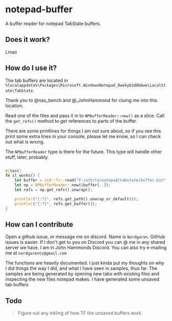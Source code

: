 # notepad-buffer
A buffer reader for notepad TabState buffers.  

## Does it work?
Lmao

## How do I use it?
The tab buffers are located in `%localappdata%\Packages\Microsoft.WindowsNotepad_8wekyb3d8bbwe\LocalState\TabState`.

Thank you to @nas_bench and @_JohnHammond for cluing me into this location.

Read one of the files and pass it in to `NPBufferReader::new()` as a slice. Call the `get_refs()` method to get references 
to parts of the buffer.

There are some printlines for things I am not sure about, so if you see this print some extra lines in your console, please
let me know, so I can check out what is wrong.

The `NPBufferReader` type is there for the future. This type will handle other stuff, later, probably.

```rust

#[test]
fn it_works() {
    let buffer = std::fs::read("P:/ath/to/notepad/tabstate/buffer.bin").unwrap();
    let np = NPBufferReader::new(&buffer[..]);
    let refs = np.get_refs().unwrap();

    println!("{:?}", refs.get_path().unwrap_or_default());
    println!("{:?}", refs.get_buffer());
}
```

## How can I contribute
Open a github issue, or message me on discord. Name is `Nordgaren`. GitHub issues is easier. If I don't get to you on Discord
you can @ me in any shared server we have. I am in John Hammonds Discord. You can also try e-mailing me at `nordgarentv@gmail.com`

The functions are heavily documented. I just kinda put my thoughts on why I did things the way I did, and what I have seen
in samples, thus far. The samples are being generated by opening new tabs with existing files and inspecting the new files 
notepad makes. I have generated some unsaved tab buffers 

## Todo
> Figure out any inkling of how TF the unsaved buffers work.  